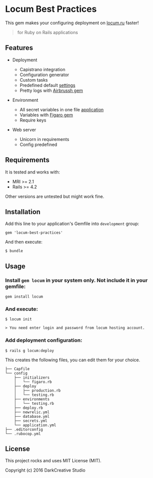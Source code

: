 # Locum Best Practices
This gem makes your configuring deployment on [locum.ru](http://locum.ru/) faster!
> for Ruby on Rails applications

## Features

* Deployment
  - Capistrano integration
  - Configuration generator
  - Custom tasks
  - Predefined default [settings](lib/capistrano/locum/defaults.rb)
  - Pretty logs with [Airbrussh gem](https://github.com/mattbrictson/airbrussh)
  
* Environment
  - All secret variables in one file [application](lib/generators/locum/templates/deploy/config/application.yml.tt)
  - Variables with [Figaro gem](https://github.com/laserlemon/figaro)
  - Require keys
  
* Web server
  - Unicorn in requirements
  - Config predefined  
  
## Requirements

It is tested and works with:

* MRI >= 2.1
* Rails >= 4.2

Other versions are untested but might work fine.

## Installation

Add this line to your application's Gemfile into `development` group:

    gem 'locum-best-practices'

And then execute:

    $ bundle

## Usage

### Install `gem locum` in your system only. Not include it in your gemfile:

    gem install locum
  
### And execute:

    $ locum init
    
    > You need enter login and password from locum hosting account.

### Add deployment configuration:

    $ rails g locum:deploy

This creates the following files, you can edit them for your choice.

```
├── Capfile
└── config
    ├── initializers
    │   └── figaro.rb
    ├── deploy
    │   ├── production.rb
    │   └── testing.rb
    ├── environments
    │   └── testing.rb
    ├── deploy.rb
    ├── newrelic.yml
    ├── database.yml
    ├── secrets.yml
    └── application.yml
├── .editorconfig  
└── .rubocop.yml
```

## License

This project rocks and uses MIT License (MIT).

Copyright (c) 2016 DarkCreative Studio
